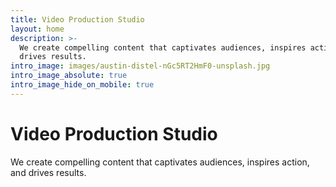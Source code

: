 ```yaml
---
title: Video Production Studio
layout: home
description: >-
  We create compelling content that captivates audiences, inspires action and
  drives results.
intro_image: images/austin-distel-nGc5RT2HmF0-unsplash.jpg
intro_image_absolute: true
intro_image_hide_on_mobile: true
---
```

# Video Production Studio

We create compelling content that captivates audiences, inspires action, and drives results.
